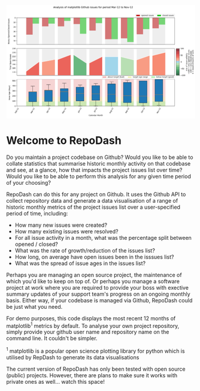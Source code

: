 ![Screenshot](docs/images/RepoDash_screenshot.png)

<h1>Welcome to RepoDash</h1>

<p>Do you maintain a project codebase on Github? Would you like to be able to collate statistics 
that summarise historic monthly activity on that codebase and see, at a glance, how that impacts 
the project issues list over time? Would you like to be able to perform this analysis for any 
given time period of your choosing?</p>

<p>RepoDash can do this for any project on Github. It uses the Github API to collect repository 
data and generate a data visualisation of a range of historic monthly metrics of the project 
issues list over a user-specified period of time, including:</p>

<p>
<ul>
<li>How many new issues were created?</li>
<li>How many existing issues were resolved?</li>
<li>For all issue activity in a month, what was the percentage split between opened / closed?</li>
<li>What was the rate of growth/reduction of the issues list?</li>
<li>How long, on average have open issues been in the isssues list?</li>
<li>What was the spread of issue ages in the issues list?</li>
</ul>
</p> 

<p>Perhaps you are managing an open source project, the maintenance of which you'd like to keep on top 
of. Or perhaps you manage a software project at work where you are required to provide your boss with 
exective summary updates of your support team's progress on an ongoing monthly basis. Either way, if 
your codebase is managed via Github, RepoDash could be just what you need.</p>

<p>For demo purposes, this code displays the most recent 12 months of matplotlib<sup>1</sup> metrics 
by default. To analyse your own project repository, simply provide your github user name and repository 
name on the command line. It couldn't be simpler.</p>

<p><sup>1</sup> matplotlib is a popular open science plotting library for python which is utilised by RepDash to 
generate its data visualisations</p>

<p>The current version of RepoDash has only been tested with open source (public) projects. However, there
are plans to make sure it works with private ones as well... watch this space!</p>

